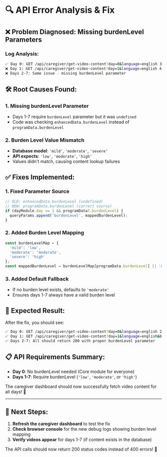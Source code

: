 # 🔍 API Error Analysis & Fix

## ❌ **Problem Diagnosed**: Missing burdenLevel Parameters

### **Log Analysis**:
```bash
✅ Day 0: GET /api/caregiver/get-video-content?day=0&language=english 304 (SUCCESS)
❌ Day 1: GET /api/caregiver/get-video-content?day=1&language=english 400 (burdenLevel: undefined)  
❌ Days 2-7: Same issue - missing burdenLevel parameter
```

## 🛠️ **Root Causes Found**:

### 1. **Missing burdenLevel Parameter**
- Days 1-7 require `burdenLevel` parameter but it was `undefined`
- Code was checking `enhancedData.burdenLevel` instead of `programData.burdenLevel`

### 2. **Burden Level Value Mismatch**
- **Database model**: `'mild'`, `'moderate'`, `'severe'`  
- **API expects**: `'low'`, `'moderate'`, `'high'`
- Values didn't match, causing content lookup failures

## ✅ **Fixes Implemented**:

### 1. **Fixed Parameter Source**
```javascript
// OLD: enhancedData.burdenLevel (undefined)
// NEW: programData.burdenLevel (correct source)
if (dayModule.day >= 1 && programData?.burdenLevel) {
  queryParams.append('burdenLevel', mappedBurdenLevel);
}
```

### 2. **Added Burden Level Mapping**
```javascript
const burdenLevelMap = {
  'mild': 'low',
  'moderate': 'moderate', 
  'severe': 'high'
};
const mappedBurdenLevel = burdenLevelMap[programData.burdenLevel] || 'moderate';
```

### 3. **Added Default Fallback**
- If no burden level exists, defaults to `'moderate'`
- Ensures days 1-7 always have a valid burden level

## 🧪 **Expected Result**:

After the fix, you should see:
```bash
✅ Day 0: GET /api/caregiver/get-video-content?day=0&language=english 200
✅ Day 1: GET /api/caregiver/get-video-content?day=1&language=english&burdenLevel=moderate 200
✅ Days 2-7: All should return 200 with proper burdenLevel parameter
```

## 📋 **API Requirements Summary**:

- **Day 0**: No burdenLevel needed (Core module for everyone)
- **Days 1-7**: Require burdenLevel (`'low'`, `'moderate'`, or `'high'`)

The caregiver dashboard should now successfully fetch video content for all days! 🎉

---

## 🎯 **Next Steps**:

1. **Refresh the caregiver dashboard** to test the fix
2. **Check browser console** for the new debug logs showing burden level mapping
3. **Verify videos appear** for days 1-7 (if content exists in the database)

The API calls should now return 200 status codes instead of 400 errors! 🚀